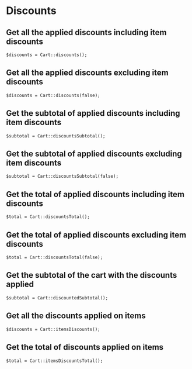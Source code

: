 # Discounts

## Get all the applied discounts including item discounts

	$discounts = Cart::discounts();

## Get all the applied discounts excluding item discounts

	$discounts = Cart::discounts(false);

## Get the subtotal of applied discounts including item discounts

	$subtotal = Cart::discountsSubtotal();

## Get the subtotal of applied discounts excluding item discounts

	$subtotal = Cart::discountsSubtotal(false);

## Get the total of applied discounts including item discounts

	$total = Cart::discountsTotal();

## Get the total of applied discounts excluding item discounts

	$total = Cart::discountsTotal(false);

## Get the subtotal of the cart with the discounts applied

	$subtotal = Cart::discountedSubtotal();

## Get all the discounts applied on items

	$discounts = Cart::itemsDiscounts();

## Get the total of discounts applied on items

	$total = Cart::itemsDiscountsTotal();
